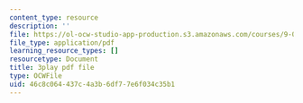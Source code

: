 ```yaml
---
content_type: resource
description: ''
file: https://ol-ocw-studio-app-production.s3.amazonaws.com/courses/9-00sc-introduction-to-psychology-fall-2011/46c8c064437c4a3b6df77e6f034c35b1_zPPsdsAQBx4.pdf
file_type: application/pdf
learning_resource_types: []
resourcetype: Document
title: 3play pdf file
type: OCWFile
uid: 46c8c064-437c-4a3b-6df7-7e6f034c35b1
---
```

